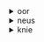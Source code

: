 <details><summary>oor</summary>ear</details>
<details><summary>neus</summary>nose</details>
<details><summary>knie</summary>knee<blockquote>pronounce karar somoy "ka" diye awaz ta hobe</blockquote></details>
